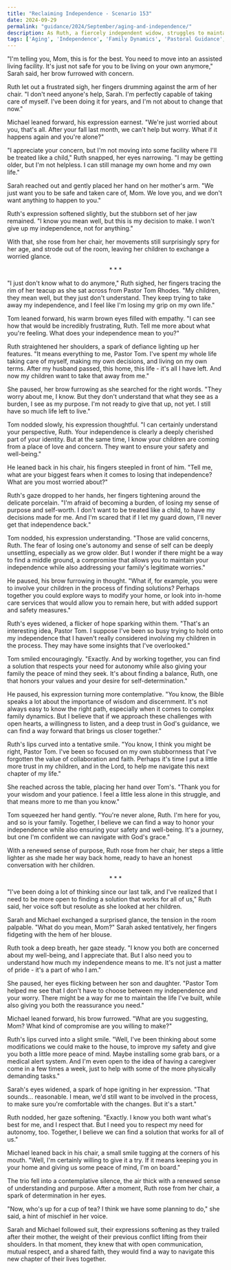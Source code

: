 ```yaml
---
title: "Reclaiming Independence - Scenario 153"
date: 2024-09-29
permalink: "guidance/2024/September/aging-and-independence/"
description: As Ruth, a fiercely independent widow, struggles to maintain her autonomy in the face of her adult children's concerns, she seeks counsel from Pastor Tom Rhodes. Together, they navigate the complex emotional and spiritual challenges of aging, family dynamics, and the pursuit of a fulfilling, independent life.
tags: ['Aging', 'Independence', 'Family Dynamics', 'Pastoral Guidance', 'Spiritual Growth']
---
```

"I'm telling you, Mom, this is for the best. You need to move into an assisted living facility. It's just not safe for you to be living on your own anymore," Sarah said, her brow furrowed with concern.

Ruth let out a frustrated sigh, her fingers drumming against the arm of her chair. "I don't need anyone's help, Sarah. I'm perfectly capable of taking care of myself. I've been doing it for years, and I'm not about to change that now."

Michael leaned forward, his expression earnest. "We're just worried about you, that's all. After your fall last month, we can't help but worry. What if it happens again and you're alone?"

"I appreciate your concern, but I'm not moving into some facility where I'll be treated like a child," Ruth snapped, her eyes narrowing. "I may be getting older, but I'm not helpless. I can still manage my own home and my own life."

Sarah reached out and gently placed her hand on her mother's arm. "We just want you to be safe and taken care of, Mom. We love you, and we don't want anything to happen to you."

Ruth's expression softened slightly, but the stubborn set of her jaw remained. "I know you mean well, but this is my decision to make. I won't give up my independence, not for anything."

With that, she rose from her chair, her movements still surprisingly spry for her age, and strode out of the room, leaving her children to exchange a worried glance.

<center>* * *</center>

"I just don't know what to do anymore," Ruth sighed, her fingers tracing the rim of her teacup as she sat across from Pastor Tom Rhodes. "My children, they mean well, but they just don't understand. They keep trying to take away my independence, and I feel like I'm losing my grip on my own life."

Tom leaned forward, his warm brown eyes filled with empathy. "I can see how that would be incredibly frustrating, Ruth. Tell me more about what you're feeling. What does your independence mean to you?"

Ruth straightened her shoulders, a spark of defiance lighting up her features. "It means everything to me, Pastor Tom. I've spent my whole life taking care of myself, making my own decisions, and living on my own terms. After my husband passed, this home, this life - it's all I have left. And now my children want to take that away from me."

She paused, her brow furrowing as she searched for the right words. "They worry about me, I know. But they don't understand that what they see as a burden, I see as my purpose. I'm not ready to give that up, not yet. I still have so much life left to live."

Tom nodded slowly, his expression thoughtful. "I can certainly understand your perspective, Ruth. Your independence is clearly a deeply cherished part of your identity. But at the same time, I know your children are coming from a place of love and concern. They want to ensure your safety and well-being."

He leaned back in his chair, his fingers steepled in front of him. "Tell me, what are your biggest fears when it comes to losing that independence? What are you most worried about?"

Ruth's gaze dropped to her hands, her fingers tightening around the delicate porcelain. "I'm afraid of becoming a burden, of losing my sense of purpose and self-worth. I don't want to be treated like a child, to have my decisions made for me. And I'm scared that if I let my guard down, I'll never get that independence back."

Tom nodded, his expression understanding. "Those are valid concerns, Ruth. The fear of losing one's autonomy and sense of self can be deeply unsettling, especially as we grow older. But I wonder if there might be a way to find a middle ground, a compromise that allows you to maintain your independence while also addressing your family's legitimate worries."

He paused, his brow furrowing in thought. "What if, for example, you were to involve your children in the process of finding solutions? Perhaps together you could explore ways to modify your home, or look into in-home care services that would allow you to remain here, but with added support and safety measures."

Ruth's eyes widened, a flicker of hope sparking within them. "That's an interesting idea, Pastor Tom. I suppose I've been so busy trying to hold onto my independence that I haven't really considered involving my children in the process. They may have some insights that I've overlooked."

Tom smiled encouragingly. "Exactly. And by working together, you can find a solution that respects your need for autonomy while also giving your family the peace of mind they seek. It's about finding a balance, Ruth, one that honors your values and your desire for self-determination."

He paused, his expression turning more contemplative. "You know, the Bible speaks a lot about the importance of wisdom and discernment. It's not always easy to know the right path, especially when it comes to complex family dynamics. But I believe that if we approach these challenges with open hearts, a willingness to listen, and a deep trust in God's guidance, we can find a way forward that brings us closer together."

Ruth's lips curved into a tentative smile. "You know, I think you might be right, Pastor Tom. I've been so focused on my own stubbornness that I've forgotten the value of collaboration and faith. Perhaps it's time I put a little more trust in my children, and in the Lord, to help me navigate this next chapter of my life."

She reached across the table, placing her hand over Tom's. "Thank you for your wisdom and your patience. I feel a little less alone in this struggle, and that means more to me than you know."

Tom squeezed her hand gently. "You're never alone, Ruth. I'm here for you, and so is your family. Together, I believe we can find a way to honor your independence while also ensuring your safety and well-being. It's a journey, but one I'm confident we can navigate with God's grace."

With a renewed sense of purpose, Ruth rose from her chair, her steps a little lighter as she made her way back home, ready to have an honest conversation with her children.

<center>* * *</center>

"I've been doing a lot of thinking since our last talk, and I've realized that I need to be more open to finding a solution that works for all of us," Ruth said, her voice soft but resolute as she looked at her children.

Sarah and Michael exchanged a surprised glance, the tension in the room palpable. "What do you mean, Mom?" Sarah asked tentatively, her fingers fidgeting with the hem of her blouse.

Ruth took a deep breath, her gaze steady. "I know you both are concerned about my well-being, and I appreciate that. But I also need you to understand how much my independence means to me. It's not just a matter of pride - it's a part of who I am."

She paused, her eyes flicking between her son and daughter. "Pastor Tom helped me see that I don't have to choose between my independence and your worry. There might be a way for me to maintain the life I've built, while also giving you both the reassurance you need."

Michael leaned forward, his brow furrowed. "What are you suggesting, Mom? What kind of compromise are you willing to make?"

Ruth's lips curved into a slight smile. "Well, I've been thinking about some modifications we could make to the house, to improve my safety and give you both a little more peace of mind. Maybe installing some grab bars, or a medical alert system. And I'm even open to the idea of having a caregiver come in a few times a week, just to help with some of the more physically demanding tasks."

Sarah's eyes widened, a spark of hope igniting in her expression. "That sounds... reasonable. I mean, we'd still want to be involved in the process, to make sure you're comfortable with the changes. But it's a start."

Ruth nodded, her gaze softening. "Exactly. I know you both want what's best for me, and I respect that. But I need you to respect my need for autonomy, too. Together, I believe we can find a solution that works for all of us."

Michael leaned back in his chair, a small smile tugging at the corners of his mouth. "Well, I'm certainly willing to give it a try. If it means keeping you in your home and giving us some peace of mind, I'm on board."

The trio fell into a contemplative silence, the air thick with a renewed sense of understanding and purpose. After a moment, Ruth rose from her chair, a spark of determination in her eyes.

"Now, who's up for a cup of tea? I think we have some planning to do," she said, a hint of mischief in her voice.

Sarah and Michael followed suit, their expressions softening as they trailed after their mother, the weight of their previous conflict lifting from their shoulders. In that moment, they knew that with open communication, mutual respect, and a shared faith, they would find a way to navigate this new chapter of their lives together.

